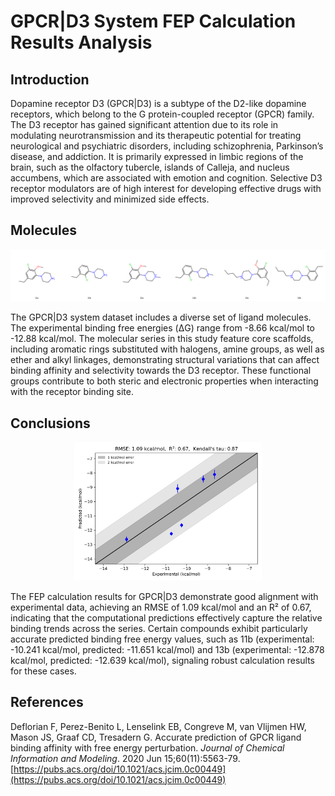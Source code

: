 # GPCR|D3 System FEP Calculation Results Analysis

## Introduction

Dopamine receptor D3 (GPCR|D3) is a subtype of the D2-like dopamine receptors, which belong to the G protein-coupled receptor (GPCR) family. The D3 receptor has gained significant attention due to its role in modulating neurotransmission and its therapeutic potential for treating neurological and psychiatric disorders, including schizophrenia, Parkinson’s disease, and addiction. It is primarily expressed in limbic regions of the brain, such as the olfactory tubercle, islands of Calleja, and nucleus accumbens, which are associated with emotion and cognition. Selective D3 receptor modulators are of high interest for developing effective drugs with improved selectivity and minimized side effects.

## Molecules

![Molecular structures of representative compounds](mol_grid.png)

The GPCR|D3 system dataset includes a diverse set of ligand molecules. The experimental binding free energies (ΔG) range from -8.66 kcal/mol to -12.88 kcal/mol. The molecular series in this study feature core scaffolds, including aromatic rings substituted with halogens, amine groups, as well as ether and alkyl linkages, demonstrating structural variations that can affect binding affinity and selectivity towards the D3 receptor. These functional groups contribute to both steric and electronic properties when interacting with the receptor binding site.

## Conclusions

<p align="center"><img src="result_dG.png" width="300"></p>

The FEP calculation results for GPCR|D3 demonstrate good alignment with experimental data, achieving an RMSE of 1.09 kcal/mol and an R² of 0.67, indicating that the computational predictions effectively capture the relative binding trends across the series. Certain compounds exhibit particularly accurate predicted binding free energy values, such as 11b (experimental: -10.241 kcal/mol, predicted: -11.651 kcal/mol) and 13b (experimental: -12.878 kcal/mol, predicted: -12.639 kcal/mol), signaling robust calculation results for these cases.

## References

Deflorian F, Perez-Benito L, Lenselink EB, Congreve M, van Vlijmen HW, Mason JS, Graaf CD, Tresadern G. Accurate prediction of GPCR ligand binding affinity with free energy perturbation. *Journal of Chemical Information and Modeling*. 2020 Jun 15;60(11):5563-79. [https://pubs.acs.org/doi/10.1021/acs.jcim.0c00449](https://pubs.acs.org/doi/10.1021/acs.jcim.0c00449)